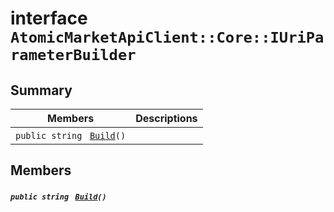 # interface `AtomicMarketApiClient::Core::IUriParameterBuilder` 

## Summary

 Members                                | Descriptions                                
----------------------------------------|---------------------------------------------
`public string ` [`Build`](.github/workflows/documentation/md/AtomicMarketApiClient--Core.md#interface_atomic_market_api_client_1_1_core_1_1_i_uri_parameter_builder_1a933ab72b517a9c3879ef78b27a2483bf)`()` | 

## Members

##### `public string ` [`Build`](.github/workflows/documentation/md/AtomicMarketApiClient--Core.md#interface_atomic_market_api_client_1_1_core_1_1_i_uri_parameter_builder_1a933ab72b517a9c3879ef78b27a2483bf)`()` 

